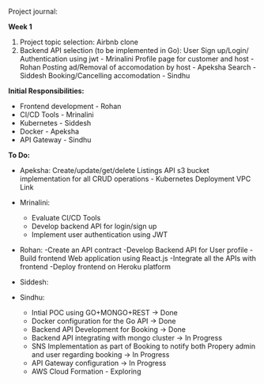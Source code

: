 Project journal:

**Week 1**

1. Project topic selection: Airbnb clone
2. Backend API selection (to be implemented in Go):
	User Sign up/Login/ Authentication using jwt - Mrinalini
	Profile page for customer and host - Rohan
	Posting ad/Removal of accomodation by host - Apeksha
	Search - Siddesh
	Booking/Cancelling accomodation - Sindhu


**Initial Responsibilities:**

- Frontend development - Rohan
- CI/CD Tools - Mrinalini
- Kubernetes - Siddesh
- Docker - Apeksha
- API Gateway - Sindhu

**To Do:**

- Apeksha:
	Create/update/get/delete Listings API
	s3 bucket implementation for all CRUD operations -
	Kubernetes Deployment 
	VPC Link	

- Mrinalini:
	- Evaluate CI/CD Tools 
	- Develop backend API for login/sign up
	- Implement user authentication using JWT 

- Rohan:
	-Create an API contract
        -Develop Backend API for User profile
	-Build frontend Web application using React.js
	-Integrate all the APIs with frontend 
	-Deploy frontend on Heroku platform
- Siddesh:

- Sindhu:
	- Intial POC using GO+MONGO+REST -> Done
	- Docker configuration for the Go API -> Done
	- Backend API Development for Booking -> Done
	- Backend API integrating with mongo cluster -> In Progress
	- SNS Implementation as part of Booking to notify both Propery admin and user regarding booking -> In Progress
	- API Gateway configuration -> In Progress
	- AWS Cloud Formation - Exploring